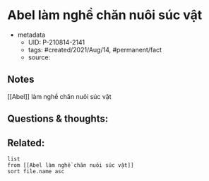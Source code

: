# Abel làm nghề chăn nuôi súc vật

- metadata
	- UID: P-210814-2141
	- tags: #created/2021/Aug/14, #permanent/fact 
	- source: 

## Notes
[[Abel]] làm nghề chăn nuôi súc vật

## Questions & thoughts:

## Related:
```dataview
list
from [[Abel làm nghề chăn nuôi súc vật]]
sort file.name asc
```
